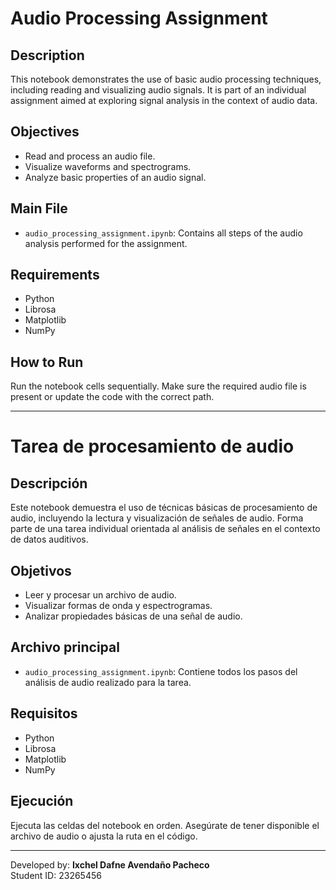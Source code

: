 # Audio Processing Assignment

## Description

This notebook demonstrates the use of basic audio processing techniques, including reading and visualizing audio signals. It is part of an individual assignment aimed at exploring signal analysis in the context of audio data.

## Objectives

- Read and process an audio file.
- Visualize waveforms and spectrograms.
- Analyze basic properties of an audio signal.

## Main File

- `audio_processing_assignment.ipynb`: Contains all steps of the audio analysis performed for the assignment.

## Requirements

- Python
- Librosa
- Matplotlib
- NumPy

## How to Run

Run the notebook cells sequentially. Make sure the required audio file is present or update the code with the correct path.

---

# Tarea de procesamiento de audio

## Descripción

Este notebook demuestra el uso de técnicas básicas de procesamiento de audio, incluyendo la lectura y visualización de señales de audio. Forma parte de una tarea individual orientada al análisis de señales en el contexto de datos auditivos.

## Objetivos

- Leer y procesar un archivo de audio.
- Visualizar formas de onda y espectrogramas.
- Analizar propiedades básicas de una señal de audio.

## Archivo principal

- `audio_processing_assignment.ipynb`: Contiene todos los pasos del análisis de audio realizado para la tarea.

## Requisitos

- Python
- Librosa
- Matplotlib
- NumPy

## Ejecución

Ejecuta las celdas del notebook en orden. Asegúrate de tener disponible el archivo de audio o ajusta la ruta en el código.

---

Developed by: **Ixchel Dafne Avendaño Pacheco**  
Student ID: 23265456
